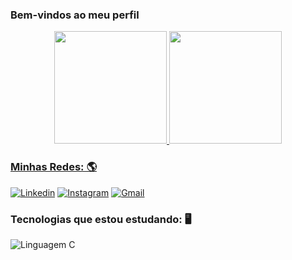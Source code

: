 ### Bem-vindos ao meu perfil
<div align="center">
  <a href="https://github.com/ThauanMiranda">
  <img height="180em" src="https://github-readme-stats.vercel.app/api?username=ThauanMiranda&show_icons=true&theme=dracula&include_all_commits=true&count_private=true"/>
  <img height="180em" src="https://github-readme-stats.vercel.app/api/top-langs/?username=ThauanMiranda&layout=compact&langs_count=7&theme=dracula"/>
</div>

### Minhas Redes: 🌎

[![Linkedin](https://img.shields.io/badge/LinkedIn-0077B5?style=for-the-badge&logo=linkedin&logoColor=white)](https://www.linkedin.com/in/thauan-miranda-490923235/)
[![Instagram](https://img.shields.io/badge/Instagram-E4405F?style=for-the-badge&logo=instagram&logoColor=white)](https://www.instagram.com/thauan_mirandaa/)
[![Gmail](https://img.shields.io/badge/Gmail-D14836?style=for-the-badge&logo=gmail&logoColor=white)](thauan10saopaulo@gmail.com)


### Tecnologias que estou estudando: 🖥️

![Linguagem C](https://img.shields.io/badge/C-00599C?style=for-the-badge&logo=c&logoColor=white)
